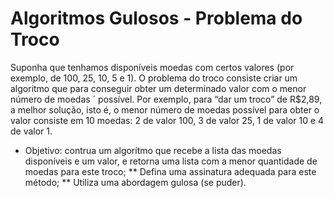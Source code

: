 # Algoritmos Gulosos - Problema do Troco

Suponha que tenhamos disponíveis moedas com certos valores (por exemplo, de 100, 25, 10, 5 e 1). O problema do
troco consiste criar um algoritmo que para conseguir obter um determinado valor com o menor número de moedas ´
possível.
Por exemplo, para “dar um troco” de R$2,89, a melhor solução, isto é, o menor número de 
moedas possível para obter o valor consiste em 10 moedas: 2 de valor 100, 3 de valor 25, 1 de valor 10
e 4 de valor 1.

* Objetivo: contrua um algorítmo que recebe a lista das moedas disponíveis e um valor, e retorna uma lista com a menor
quantidade de moedas para este troco;
** Defina uma assinatura adequada para este método;
** Utiliza uma abordagem gulosa (se puder).
